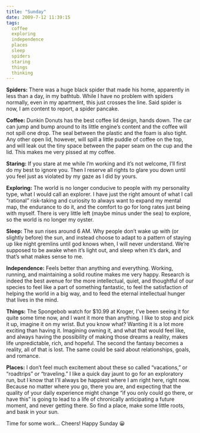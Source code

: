 ```yaml
---
title: "Sunday"
date: 2009-7-12 11:39:15
tags:
  coffee
  exploring
  independence
  places
  sleep
  spiders
  staring
  things
  thinking
---
```



**Spiders:** There was a huge black spider that made his home, apparently in less than a day, in my bathtub. While I have no problem with spiders normally, even in my apartment, this just crosses the line. Said spider is now, I am content to report, a spider pancake.

**Coffee:** Dunkin Donuts has the best coffee lid design, hands down. The car can jump and bump around to its little engine’s content and the coffee will not spill one drop. The seal between the plastic and the foam is also tight. Any other open lid, however, will spill a little puddle of coffee on the top, and will leak out the tiny space between the paper seam on the cup and the lid. This makes me very pissed at my coffee.

**Staring:** If you stare at me while I’m working and it’s not welcome, I’ll first do my best to ignore you. Then I reserve all rights to glare you down until you feel just as violated by my gaze as I did by yours.

**Exploring:** The world is no longer conducive to people with my personality type, what I would call an explorer. I have just the right amount of what I call “rational” risk-taking and curiosity to always want to expand my mental map, the endurance to do it, and the comfort to go for long rates just being with myself. There is very little left (maybe minus under the sea) to explore, so the world is no longer my oyster.

**Sleep:** The sun rises around 6 AM. Why people don’t wake up with (or slightly before) the sun, and instead choose to adapt to a pattern of staying up like night gremlins until god knows when, I will never understand. We’re supposed to be awake when it’s light out, and sleep when it’s dark, and that’s what makes sense to me.

**Independence:** Feels better than anything and everything. Working, running, and maintaining a solid routine makes me very happy. Research is indeed the best avenue for the more intellectual, quiet, and thoughtful of our species to feel like a part of something fantastic, to feel the satisfaction of helping the world in a big way, and to feed the eternal intellectual hunger that lives in the mind.

**Things:** The Spongebob watch for $10.99 at Kroger, I’ve been seeing it for quite some time now, and I want it more than anything. I like to stop and pick it up, imagine it on my wrist. But you know what? Wanting it is a lot more exciting than having it. Imagining owning it, and what that would feel like, and always having the possibility of making those dreams a reality, makes life unpredictable, rich, and hopeful. The second the fantasy becomes a reality, all of that is lost. The same could be said about relationships, goals, and romance.

**Places:** I don’t feel much excitement about these so called “vacations,” or “roadtrips” or “traveling.” I like a quick day jaunt to go for an exploratory run, but I know that I’ll always be happiest where I am right here, right now. Because no matter where you go, there you are, and expecting that the quality of your daily experience might change “if you only could go there, or have this” is going to lead to a life of chronically anticipating a future moment, and never getting there. So find a place, make some little roots, and bask in your sun.

Time for some work… Cheers! Happy Sunday 😀


